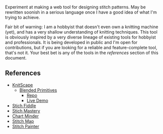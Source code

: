 Experiment at making a web tool for designing stitch patterns.
May be rewritten soonish in a serious language once I have a good idea of what
I'm trying to achieve.

Fair bit of warning: I am a hobbyist that doesn't even own a knitting machine
(yet), and has a very shallow understanding of knitting techniques.
This tool is obviously inspired by a very diverse lineage of existing tools for
hobbyist and professionals.
It is being developed in public and I'm open for contributions,
but if you are looking for a reliable and feature-complete tool, that's not it.
Your best bet is any of the tools in the *references* section of this document.

## References

- [KnitScape](https://knitscape.net)
  - [Blended Primitives](https://depts.washington.edu/machines/projects/blended-primitives/)
    - [Repo](https://github.com/machineagency/blended-primitives)
    - [Live Demo](https://machineagency.github.io/blended-primitives/)
- [Stich Fiddle](https://www.stitchfiddle.com)
- [Stich Mastery](https://stitchmastery.com)
- [Chart Minder](https://www.chart-minder.com/)
- [Stitch Map](https://stitch-maps.com/)
- [Stitch Painter](https://www.cochenille.com/stitch-painter/)
